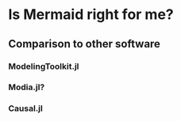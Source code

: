 # Is Mermaid right for me?

## Comparison to other software

### ModelingToolkit.jl

### Modia.jl?

### Causal.jl
